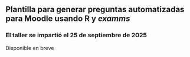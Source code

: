 ## Plantilla para generar preguntas automatizadas para Moodle usando R y *examms*

### El taller se impartió el 25 de septiembre de 2025

Disponible en breve
